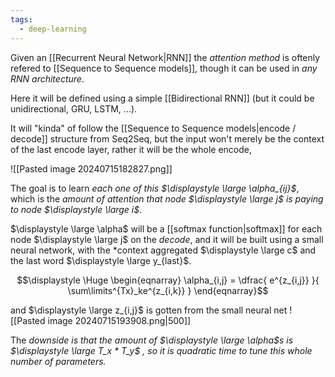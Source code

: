 ```yaml
---
tags:
  - deep-learning
---
```

Given an [[Recurrent Neural Network|RNN]] the *attention method* is oftenly refered to [[Sequence to Sequence models]], though it can be used in *any RNN architecture*.

Here it will be defined using a simple [[Bidirectional RNN]] (but it could be unidirectional, GRU, LSTM, ...).

It will "kinda" of follow the [[Sequence to Sequence models|encode / decode]] structure from Seq2Seq, but the input won't merely be the context of the last encode layer, rather it will be the whole encode, 

![[Pasted image 20240715182827.png]]

The goal is to learn *each one of this $\displaystyle \large \alpha_{ij}$*, which is the *amount of attention that node $\displaystyle \large j$ is paying to node $\displaystyle \large i$*.

$\displaystyle \large \alpha$ will be a [[softmax function|softmax]] for each node $\displaystyle \large j$ on the *decode*, and it will be built using a small neural network, with the *context aggregated $\displaystyle \large c$ and the last word $\displaystyle \large y_{last}$.

$$\displaystyle \Huge \begin{eqnarray} 
\alpha_{i,j} = 
\dfrac{ e^{z_{i,j}} }{ \sum\limits^{Tx}_ke^{z_{i,k}} }
\end{eqnarray}$$

and $\displaystyle \large z_{i,j}$ is gotten from the small neural net
![[Pasted image 20240715193908.png|500]]

The *downside is that the amount of $\displaystyle \large \alpha$s is $\displaystyle \large T_x * T_y$ , so it is quadratic time to tune this whole number of parameters.*

